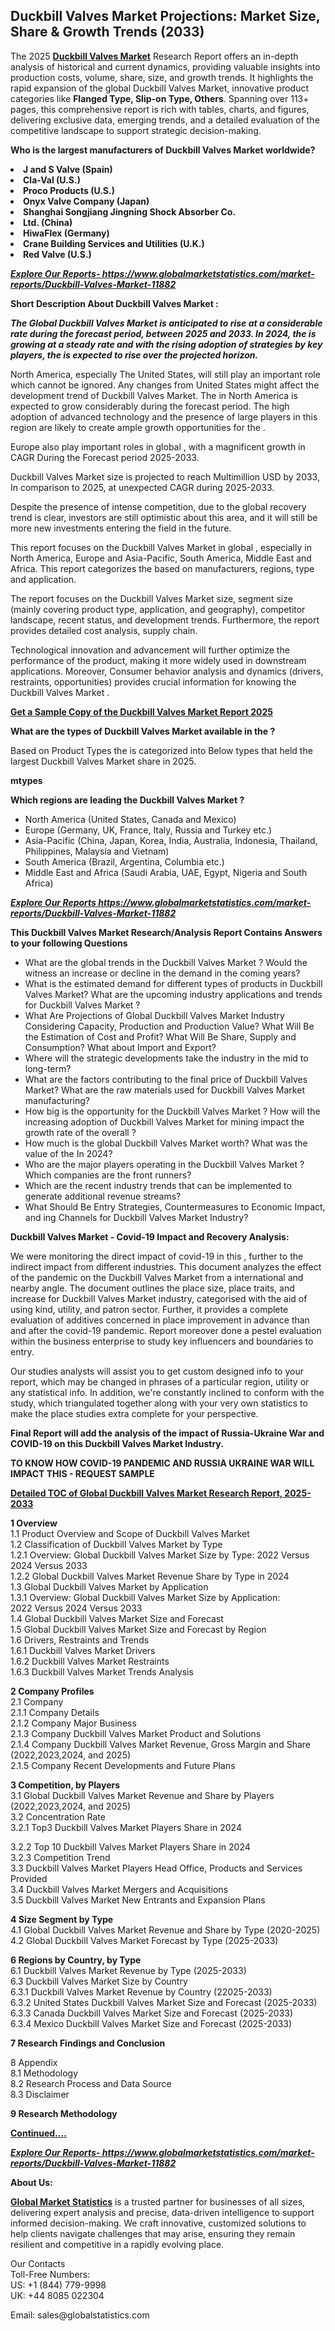 <h2>Duckbill Valves Market Projections: Market Size, Share & Growth Trends (2033)</h2><p>The 2025 <strong><a href="https://www.globalmarketstatistics.com/market-reports/Duckbill-Valves-Market-11882">Duckbill Valves Market</a></strong> Research Report offers an in-depth analysis of historical and current dynamics, providing valuable insights into production costs, volume, share, size, and growth trends. It highlights the rapid expansion of the global Duckbill Valves Market, innovative product categories like <strong>Flanged Type, Slip-on Type, Others</strong>. Spanning over 113+ pages, this comprehensive report is rich with tables, charts, and figures, delivering exclusive data, emerging trends, and a detailed evaluation of the competitive landscape to support strategic decision-making.</p><p><strong>Who is the largest manufacturers of Duckbill Valves Market worldwide?</strong></p><p><strong><li>J and S Valve (Spain)<li>Cla-Val (U.S.)<li>Proco Products (U.S.)<li>Onyx Valve Company (Japan)<li>Shanghai Songjiang Jingning Shock Absorber Co.<li>Ltd. (China)<li>HiwaFlex (Germany)<li>Crane Building Services and Utilities (U.K.)<li>Red Valve (U.S.)</strong></p><p><strong><em><a href="https://www.globalmarketstatistics.com/market-reports/Duckbill-Valves-Market-11882">Explore Our Reports-&nbsp;https://www.globalmarketstatistics.com/market-reports/Duckbill-Valves-Market-11882</a></em></strong></p><p><strong>Short Description About Duckbill Valves Market :</strong></p><p><strong><em>The Global Duckbill Valves Market is anticipated to rise at a considerable rate during the forecast period, between 2025 and 2033. In 2024, the is growing at a steady rate and with the rising adoption of strategies by key players, the is expected to rise over the projected horizon.</em></strong></p><p>North America, especially The United States, will still play an important role which cannot be ignored. Any changes from United States might affect the development trend of Duckbill Valves Market. The in North America is expected to grow considerably during the forecast period. The high adoption of advanced technology and the presence of large players in this region are likely to create ample growth opportunities for the .</p><p>Europe also play important roles in global , with a magnificent growth in CAGR During the Forecast period 2025-2033.</p><p>Duckbill Valves Market size is projected to reach Multimillion USD by 2033, In comparison to 2025, at unexpected CAGR during 2025-2033.</p><p>Despite the presence of intense competition, due to the global recovery trend is clear, investors are still optimistic about this area, and it will still be more new investments entering the field in the future.</p><p>This report focuses on the Duckbill Valves Market in global , especially in North America, Europe and Asia-Pacific, South America, Middle East and Africa. This report categorizes the based on manufacturers, regions, type and application.</p><p>The report focuses on the Duckbill Valves Market size, segment size (mainly covering product type, application, and geography), competitor landscape, recent status, and development trends. Furthermore, the report provides detailed cost analysis, supply chain.</p><p>Technological innovation and advancement will further optimize the performance of the product, making it more widely used in downstream applications. Moreover, Consumer behavior analysis and dynamics (drivers, restraints, opportunities) provides crucial information for knowing the Duckbill Valves Market .</p><p><strong><a href="https://www.globalmarketstatistics.com/market-reports/Duckbill-Valves-Market-11882">Get a Sample Copy of the Duckbill Valves Market Report 2025</a></strong></p><p><strong>What are the types of Duckbill Valves Market available in the ?</strong></p><p>Based on Product Types the is categorized into Below types that held the largest Duckbill Valves Market share in 2025.</p><p><strong>mtypes</strong></p><p><strong>Which regions are leading the Duckbill Valves Market ?</strong></p><ul><li>North America (United States, Canada and Mexico)</li><li>Europe (Germany, UK, France, Italy, Russia and Turkey etc.)</li><li>Asia-Pacific (China, Japan, Korea, India, Australia, Indonesia, Thailand, Philippines, Malaysia and Vietnam)</li><li>South America (Brazil, Argentina, Columbia etc.)</li><li>Middle East and Africa (Saudi Arabia, UAE, Egypt, Nigeria and South Africa)</li></ul><p><strong><em><a href="https://www.globalmarketstatistics.com/market-reports/Duckbill-Valves-Market-11882">Explore Our Reports https://www.globalmarketstatistics.com/market-reports/Duckbill-Valves-Market-11882</a></em></strong></p><p><strong>This Duckbill Valves Market Research/Analysis Report Contains Answers to your following Questions</strong></p><ul><li>What are the global trends in the Duckbill Valves Market ? Would the witness an increase or decline in the demand in the coming years?</li><li>What is the estimated demand for different types of products in Duckbill Valves Market? What are the upcoming industry applications and trends for Duckbill Valves Market ?</li><li>What Are Projections of Global Duckbill Valves Market Industry Considering Capacity, Production and Production Value? What Will Be the Estimation of Cost and Profit? What Will Be Share, Supply and Consumption? What about Import and Export?</li><li>Where will the strategic developments take the industry in the mid to long-term?</li><li>What are the factors contributing to the final price of Duckbill Valves Market? What are the raw materials used for Duckbill Valves Market manufacturing?</li><li>How big is the opportunity for the Duckbill Valves Market ? How will the increasing adoption of Duckbill Valves Market for mining impact the growth rate of the overall ?</li><li>How much is the global Duckbill Valves Market worth? What was the value of the In 2024?</li><li>Who are the major players operating in the Duckbill Valves Market ? Which companies are the front runners?</li><li>Which are the recent industry trends that can be implemented to generate additional revenue streams?</li><li>What Should Be Entry Strategies, Countermeasures to Economic Impact, and ing Channels for Duckbill Valves Market Industry?</li></ul><p><strong>Duckbill Valves Market - Covid-19 Impact and Recovery Analysis:</strong></p><p>We were monitoring the direct impact of covid-19 in this , further to the indirect impact from different industries. This document analyzes the effect of the pandemic on the Duckbill Valves Market from a international and nearby angle. The document outlines the place size, place traits, and increase for Duckbill Valves Market industry, categorised with the aid of using kind, utility, and patron sector. Further, it provides a complete evaluation of additives concerned in place improvement in advance than and after the covid-19 pandemic. Report moreover done a pestel evaluation within the business enterprise to study key influencers and boundaries to entry.</p><p>Our studies analysts will assist you to get custom designed info to your report, which may be changed in phrases of a particular region, utility or any statistical info. In addition, we're constantly inclined to conform with the study, which triangulated together along with your very own statistics to make the place studies extra complete for your perspective.</p><p><strong>Final Report will add the analysis of the impact of Russia-Ukraine War and COVID-19 on this Duckbill Valves Market Industry.</strong></p><p><strong>TO KNOW HOW COVID-19 PANDEMIC AND RUSSIA UKRAINE WAR WILL IMPACT THIS - REQUEST SAMPLE</strong></p><p><strong><a href="https://www.globalmarketstatistics.com/market-reports/Duckbill-Valves-Market-11882">Detailed TOC of Global Duckbill Valves Market Research Report, 2025-2033</a></strong></p><p><strong>1 Overview</strong><br /> 1.1 Product Overview and Scope of Duckbill Valves Market<br /> 1.2 Classification of Duckbill Valves Market by Type<br /> 1.2.1 Overview: Global Duckbill Valves Market Size by Type: 2022 Versus 2024 Versus 2033<br /> 1.2.2 Global Duckbill Valves Market Revenue Share by Type in 2024<br /> 1.3 Global Duckbill Valves Market by Application<br /> 1.3.1 Overview: Global Duckbill Valves Market Size by Application: 2022&nbsp;Versus 2024 Versus 2033<br /> 1.4 Global Duckbill Valves Market Size and Forecast<br /> 1.5 Global Duckbill Valves Market Size and Forecast by Region<br /> 1.6 Drivers, Restraints and Trends<br /> 1.6.1 Duckbill Valves Market Drivers<br /> 1.6.2 Duckbill Valves Market Restraints<br /> 1.6.3 Duckbill Valves Market Trends Analysis</p><p><strong>2 Company Profiles</strong><br /> 2.1 Company<br /> 2.1.1 Company Details<br /> 2.1.2 Company Major Business<br /> 2.1.3 Company Duckbill Valves Market Product and Solutions<br /> 2.1.4 Company Duckbill Valves Market Revenue, Gross Margin and Share (2022,2023,2024, and 2025)<br /> 2.1.5 Company Recent Developments and Future Plans</p><p><strong>3 Competition, by Players</strong><br /> 3.1 Global Duckbill Valves Market Revenue and Share by Players (2022,2023,2024, and 2025)<br /> 3.2 Concentration Rate<br /> 3.2.1 Top3 Duckbill Valves Market Players Share in 2024</p><p>3.2.2 Top 10 Duckbill Valves Market Players Share in 2024<br /> 3.2.3 Competition Trend<br /> 3.3 Duckbill Valves Market Players Head Office, Products and Services Provided<br /> 3.4 Duckbill Valves Market Mergers and Acquisitions<br /> 3.5 Duckbill Valves Market New Entrants and Expansion Plans</p><p><strong>4 Size Segment by Type</strong><br /> 4.1 Global Duckbill Valves Market Revenue and Share by Type (2020-2025)<br /> 4.2 Global Duckbill Valves Market Forecast by Type (2025-2033)</p><p><strong>6 Regions by Country, by Type</strong><br /> 6.1 Duckbill Valves Market Revenue by Type (2025-2033)<br /> 6.3 Duckbill Valves Market Size by Country<br /> 6.3.1 Duckbill Valves Market Revenue by Country (22025-2033)<br /> 6.3.2 United States Duckbill Valves Market Size and Forecast (2025-2033)<br /> 6.3.3 Canada Duckbill Valves Market Size and Forecast (2025-2033)<br /> 6.3.4 Mexico Duckbill Valves Market Size and Forecast (2025-2033)</p><p><strong>7 Research Findings and Conclusion</strong></p><p>8 Appendix<br /> 8.1 Methodology<br /> 8.2 Research Process and Data Source<br /> 8.3 Disclaimer</p><p><strong>9 Research Methodology</strong></p><p><strong><a href="https://www.globalmarketstatistics.com/market-reports/Duckbill-Valves-Market-11882">Continued&hellip;.</a></strong></p><p><strong><em><a href="https://www.globalmarketstatistics.com/market-reports/Duckbill-Valves-Market-11882">Explore Our Reports-&nbsp;https://www.globalmarketstatistics.com/market-reports/Duckbill-Valves-Market-11882</a></em></strong></p><p><strong>About Us:</strong></p><p><strong><a href="https://www.globalmarketstatistics.com/">Global Market Statistics</a></strong> is a trusted partner for businesses of all sizes, delivering expert analysis and precise, data-driven intelligence to support informed decision-making. We craft innovative, customized solutions to help clients navigate challenges that may arise, ensuring they remain resilient and competitive in a rapidly evolving place.</p><p>Our Contacts<br /> Toll-Free Numbers:<br /> US: +1 (844) 779-9998<br /> UK: +44 8085 022304</p><p>Email: sales@globalstatistics.com</p>
